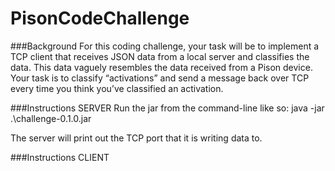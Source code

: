 # PisonCodeChallenge

###Background
For this coding challenge, your task will be to implement a TCP client that receives JSON data from a local server and classifies the data. This data vaguely resembles the data received from a Pison device. Your task is to classify “activations” and send a message back over TCP every time you think you’ve classified an activation.

###Instructions SERVER
Run the jar from the command-line like so: 
java -jar .\challenge-0.1.0.jar

The server will print out the TCP port that it is writing data to.


###Instructions CLIENT
